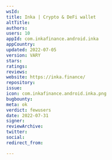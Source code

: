 ```yaml
---
wsId: 
title: Inka | Crypto & DeFi wallet
altTitle: 
authors: 
users: 10
appId: com.inkafinance.android.inka
appCountry: 
updated: 2022-07-05
version: VARY
stars: 
ratings: 
reviews: 
website: https://inka.finance/
repository: 
issue: 
icon: com.inkafinance.android.inka.png
bugbounty: 
meta: ok
verdict: fewusers
date: 2022-07-31
signer: 
reviewArchive: 
twitter: 
social: 
redirect_from: 

---
```


